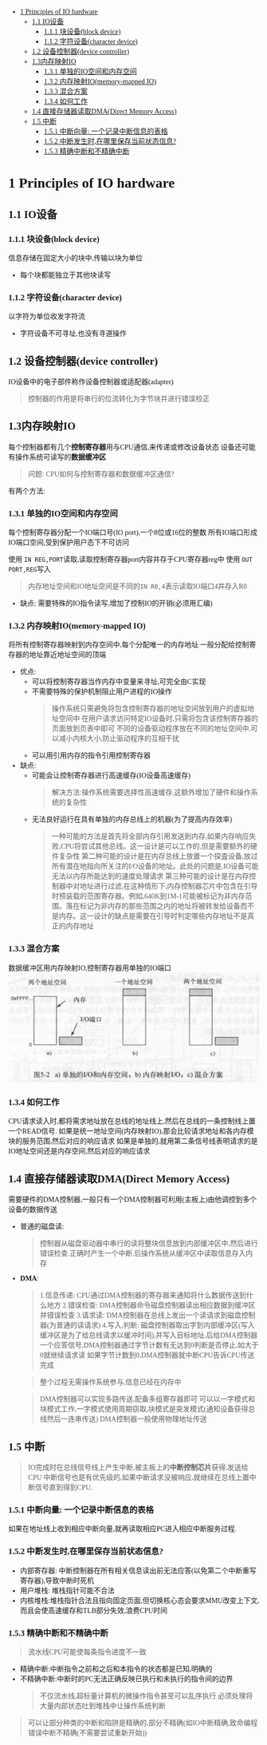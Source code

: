 <font face = "Consolas">
<!-- @import "[TOC]" {cmd="toc" depthFrom=1 depthTo=6 orderedList=false} -->

<!-- code_chunk_output -->

- [1 Principles of IO hardware](#1-principles-of-io-hardware)
  - [1.1 IO设备](#11-io设备)
    - [1.1.1 块设备(block device)](#111-块设备block-device)
    - [1.1.2 字符设备(character device)](#112-字符设备character-device)
  - [1.2 设备控制器(device controller)](#12-设备控制器device-controller)
  - [1.3内存映射IO](#13内存映射io)
    - [1.3.1 单独的IO空间和内存空间](#131-单独的io空间和内存空间)
    - [1.3.2 内存映射IO(memory-mapped IO)](#132-内存映射iomemory-mapped-io)
    - [1.3.3 混合方案](#133-混合方案)
    - [1.3.4 如何工作](#134-如何工作)
  - [1.4 直接存储器读取DMA(Direct Memory Access)](#14-直接存储器读取dmadirect-memory-access)
  - [1.5 中断](#15-中断)
    - [1.5.1 中断向量: 一个记录中断信息的表格](#151-中断向量-一个记录中断信息的表格)
    - [1.5.2 中断发生时,在哪里保存当前状态信息?](#152-中断发生时在哪里保存当前状态信息)
    - [1.5.3 精确中断和不精确中断](#153-精确中断和不精确中断)

<!-- /code_chunk_output -->

# 1 Principles of IO hardware

## 1.1 IO设备
### 1.1.1 块设备(block device)
信息存储在固定大小的块中,传输以块为单位
* 每个块都能独立于其他块读写
### 1.1.2 字符设备(character device)
以字符为单位收发字符流
* 字符设备不可寻址,也没有寻道操作

## 1.2 设备控制器(device controller)
IO设备中的电子部件称作设备控制器或适配器(adapter)
> 控制器的作用是将串行的位流转化为字节块并进行错误校正

## 1.3内存映射IO
每个控制器都有几个**控制寄存器**用与CPU通信,来传递或修改设备状态
设备还可能有操作系统可读写的**数据缓冲区**
> 问题: CPU如何与控制寄存器和数据缓冲区通信?

有两个方法:
### 1.3.1 单独的IO空间和内存空间
每个控制寄存器分配一个IO端口号(IO port),一个8位或16位的整数
所有IO端口形成IO端口空间,受到保护用户态下不可访问

使用 `IN REG,PORT`读取,读取控制寄存器port内容并存于CPU寄存器reg中
使用 `OUT PORT,REG`写入
> 内存地址空间和IO地址空间是不同的`IN R0,4`表示读取IO端口4并存入R0
* 缺点: 需要特殊的IO指令读写,增加了控制IO的开销(必须用汇编)
### 1.3.2 内存映射IO(memory-mapped IO)
将所有控制寄存器映射到内存空间中,每个分配唯一的内存地址
一般分配给控制寄存器的地址靠近地址空间的顶端
* 优点: 
    * 可以将控制寄存器当作内存中变量来寻址,可完全由C实现
    * 不需要特殊的保护机制阻止用户进程的IO操作
        > 操作系统只需避免将包含控制寄存器的地址空间放到用户的虚拟地址空间中
        > 在用户请求访问特定IO设备时,只需将包含该控制寄存器的页面放到页表中即可
        > 不同的设备驱动程序放在不同的地址空间中,可以减小内核大小,防止驱动程序的互相干扰
    * 可以用引用内存的指令引用控制寄存器
* 缺点:
    * 可能会让控制寄存器进行高速缓存(IO设备高速缓存)
        > 解决方法:操作系统需要选择性高速缓存,这额外增加了硬件和操作系统的复杂性
    * 无法良好运行在具有单独的内存总线上的机器(为了提高内存效率)
        > 一种可能的方法是首先将全部内存引用发送到内存,如果内存响应失败,CPU将尝试其他总线。这一设计是可以工作的,但是需要额外的硬件复杂性
        > 第二种可能的设计是在内存总线上放置一个探査设备,放过所有潜在地指向所关注的I/O设备的地址。此处的问题是,IO设备可能无法以内存所能达到的速度处理请求
        > 第三种可能的设计是在内存控制器中对地址进行过滤,在这种情形下,内存控制器芯片中包含在引导时预装载的范围寄存器。例如,640K到1M-1可能被标记为非内存范围。落在标记为非内存的那些范围之内的地址将被转发给设备而不是内存。这一设计的缺点是需要在引导时判定哪些内存地址不是真正的内存地址
### 1.3.3 混合方案
数据缓冲区用内存映射IO,控制寄存器用单独的IO端口
![1.1IO控制器通信方案](./pics/10/1.1IO控制器通信方案.png)
### 1.3.4 如何工作
CPU请求读入时,都将需求地址放在总线的地址线上,然后在总线的一条控制线上置一个READ信号.
如果是统一地址空间(内存映射IO),那会比较请求地址和各内存模块的服务范围,然后对应的响应请求
如果是单独的,就用第二条信号线表明请求的是IO地址空间还是内存空间,然后对应的响应请求

## 1.4 直接存储器读取DMA(Direct Memory Access)
需要硬件的DMA控制器,一般只有一个DMA控制器可利用(主板上)由他调控到多个设备的数据传送
* 普通的磁盘读:
    > 控制器从磁盘驱动器中串行的读将整块信息放到内部缓冲区中,然后进行错误检查.正确时产生一个中断.后操作系统从缓冲区中读取信息存入内存

* **DMA**:
    > 1.信息传递: CPU通过DMA控制器的寄存器来通知将什么数据传送到什么地方
    2.错误检查: DMA控制器命令磁盘控制器读出相应数据到缓冲区并错误检查
    3.请求读: DMA控制器在总线上发出一个读请求到磁盘控制器(为普通的读请求)
    4.写入,判断: 磁盘控制器取出字到内部缓冲区(写入缓冲区是为了给总线请求以缓冲时间),并写入目标地址,后给DMA控制器一个应答信号,DMA控制器通过字节计数有无达到0判断是否停止,如大于0就继续请求读
    如果字节计数到0,DMA控制器就中断CPU告诉CPU传送完成

    > 整个过程无需操作系统参与,信息已经在内存中

    > DMA控制器可以实现多路传送,配备多组寄存器即可
    可以以一字模式和块模式工作,一字模式使用周期窃取,块模式是突发模式(通知设备获得总线然后一连串传送)
    DMA控制器一般使用物理地址传送
    
## 1.5 中断
> IO完成时在总线信号线上产生中断,被主板上的**中断控制芯片**获得,发送给CPU
> 中断信号也是有优先级的,如果中断请求没被响应,就继续在总线上置中断信号直到得到CPU.
### 1.5.1 中断向量: 一个记录中断信息的表格
如果在地址线上收到相应中断向量,就再读取相应PC进入相应中断服务过程.
### 1.5.2 中断发生时,在哪里保存当前状态信息?
* 内部寄存器: 中断控制器在所有相关信息读出前无法应答(以免第二个中断重写寄存器),导致中断时死机
* 用户堆栈: 堆栈指针可能不合法
* 内核堆栈:堆栈指针合法且指向固定页面,但切换核心态会要求MMU改变上下文,而且会使高速缓存和TLB部分失效,浪费CPU时间

### 1.5.3 精确中断和不精确中断
> 流水线CPU可能使每条指令进度不一致
* 精确中断:中断指令之前和之后和本指令的状态都是已知,明确的
* 不精确中断:中断时的PC无法正确反映已执行和未执行的指令间的边界
    > 不仅流水线,超标量计算机的微操作指令甚至可以乱序执行
    > 必须处理将大量内部状态吐到堆栈中让操作系统判断
> 可以让部分种类的中断和陷阱是精确的,部分不精确(如IO中断精确,致命编程错误中断不精确(不需要尝试重新开始))
